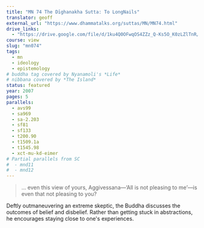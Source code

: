 ```yaml
---
title: "MN 74 The Dīghanakha Sutta: To LongNails"
translator: geoff
external_url: "https://www.dhammatalks.org/suttas/MN/MN74.html"
drive_links:
  - "https://drive.google.com/file/d/1ku4Q0OFwqOS4ZZz_Q-Ks5O_K0zLZlTnR/view?usp=drivesdk"
course: view
slug: "mn074"
tags:
  - mn
  - ideology
  - epistemology
# buddha tag covered by Nyanamoli's *Life*
# nibbana covered by *The Island*
status: featured
year: 2007
pages: 5
parallels:
  - avs99
  - sa969
  - sa-2.203
  - sf81
  - sf133
  - t200.90
  - t1509.1a
  - t1545.98
  - xct-mu-kd-eimer
# Partial parallels from SC
#  - mnd11
#  - mnd12
---
```


> … even this view of yours, Aggivessana—‘All is not pleasing to me’—is even that not pleasing to you?

Deftly outmaneuvering an extreme skeptic, the Buddha discusses the outcomes of belief and disbelief. Rather than getting stuck in abstractions, he encourages staying close to one's experiences.

